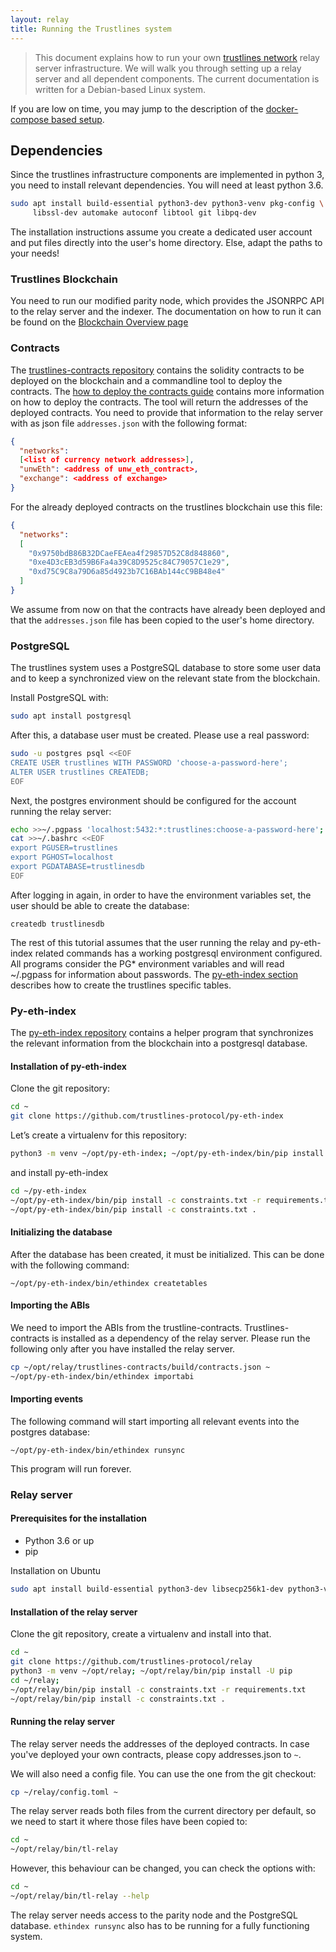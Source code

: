 ```yaml
---
layout: relay
title: Running the Trustlines system
---
```


> This document explains how to run your own [trustlines network](https://trustlines.network/) relay server infrastructure. We will walk you through setting up a relay server and all dependent components. The current documentation is written for a Debian-based Linux system.

If you are low on time, you may jump to the description of the [docker-compose based setup](trustlines_docker).

## Dependencies

Since the trustlines infrastructure components are implemented in python 3, you need to install relevant dependencies. You will need at least python 3.6.

```bash
sudo apt install build-essential python3-dev python3-venv pkg-config \
     libssl-dev automake autoconf libtool git libpq-dev
```

The installation instructions assume you create a dedicated user account and put
files directly into the user's home directory. Else, adapt the paths to your needs!

### Trustlines Blockchain

You need to run our modified parity node, which provides the JSONRPC API to the relay
server and the indexer. The documentation on how to run it can be found on the
[Blockchain Overview page](../blockchain/tlbc)
### Contracts
The [trustlines-contracts
repository](https://github.com/trustlines-protocol/contracts) contains the
solidity contracts to be deployed on the blockchain and a commandline tool to deploy the contracts. The [how to deploy the
contracts guide](../contracts/contracts_deployment) contains more information on how to deploy the contracts.
The tool will return the addresses of the deployed contracts. You need to provide that information to the relay server with as json file `addresses.json` with the following format:

```json
{
  "networks":
  [<list of currency network addresses>],
  "unwEth": <address of unw_eth_contract>,
  "exchange": <address of exchange>
}
```

For the already deployed contracts on the trustlines blockchain use this file:

```json
{
  "networks":
  [
    "0x9750bdB86B32DCaeFEAea4f29857D52C8d848860",
    "0xe4D3cEB3d59B6Fa4a39C8D9525c84C79057C1e29",
    "0xd75C9C8a79D6a85d4923b7C16BAb144cC9BB48e4"
  ]
}
```

We assume from now on that the contracts have already been deployed
and that the `addresses.json` file has been copied to the user's home directory.

### PostgreSQL
The trustlines system uses a PostgreSQL database to store some user data and to
keep a synchronized view on the relevant state from the blockchain.

Install PostgreSQL with:
```bash
sudo apt install postgresql
```

After this, a database user must be created. Please use a real password:
```bash
sudo -u postgres psql <<EOF
CREATE USER trustlines WITH PASSWORD 'choose-a-password-here';
ALTER USER trustlines CREATEDB;
EOF
```

Next, the postgres environment should be configured for the account running
the relay server:
```bash
echo >>~/.pgpass 'localhost:5432:*:trustlines:choose-a-password-here'; chmod 0600 ~/.pgpass
cat >>~/.bashrc <<EOF
export PGUSER=trustlines
export PGHOST=localhost
export PGDATABASE=trustlinesdb
EOF
```

After logging in again, in order to have the environment variables set, the user
should be able to create the database:

```
createdb trustlinesdb
```

The rest of this tutorial assumes that the user running the relay and
py-eth-index related commands has a working postgresql environment configured.
All programs consider the PG* environment variables and will read ~/.pgpass for
information about passwords. The [py-eth-index section](#py-eth-index) describes
how to create the trustlines specific tables.

### Py-eth-index
The [py-eth-index repository](https://github.com/trustlines-protocol/py-eth-index)
contains a helper program that synchronizes the relevant information from the
blockchain into a postgresql database.

#### Installation of py-eth-index

Clone the git repository:
```bash
cd ~
git clone https://github.com/trustlines-protocol/py-eth-index
```
Let’s create a virtualenv for this repository:
```bash
python3 -m venv ~/opt/py-eth-index; ~/opt/py-eth-index/bin/pip install -U pip
```
and install py-eth-index
```bash
cd ~/py-eth-index
~/opt/py-eth-index/bin/pip install -c constraints.txt -r requirements.txt
~/opt/py-eth-index/bin/pip install -c constraints.txt .
```
#### Initializing the database
After the database has been created, it must be initialized. This can be done with the following command:

```
~/opt/py-eth-index/bin/ethindex createtables
```
#### Importing the ABIs
We need to import the ABIs from the trustline-contracts. Trustlines-contracts is
installed as a dependency of the relay server. Please run the following only
after you have installed the relay server.

```bash
cp ~/opt/relay/trustlines-contracts/build/contracts.json ~
~/opt/py-eth-index/bin/ethindex importabi
```

#### Importing events
The following command will start importing all relevant events into the postgres
database:

```
~/opt/py-eth-index/bin/ethindex runsync
```
This program will run forever.


### Relay server
#### Prerequisites for the installation

-  Python 3.6 or up
-  pip

Installation on Ubuntu

```bash
sudo apt install build-essential python3-dev libsecp256k1-dev python3-virtualenv virtualenv pkg-config libssl-dev automake autoconf libtool git
```

#### Installation of the relay server

Clone the git repository, create a virtualenv and install into
that.
```bash
cd ~
git clone https://github.com/trustlines-protocol/relay
python3 -m venv ~/opt/relay; ~/opt/relay/bin/pip install -U pip
cd ~/relay;
~/opt/relay/bin/pip install -c constraints.txt -r requirements.txt
~/opt/relay/bin/pip install -c constraints.txt .
```

#### Running the relay server

The relay server needs the addresses of the deployed contracts. In case you've
deployed your own contracts, please copy addresses.json to `~`.

We will also need a config file. You can use the one from the git checkout:

```bash
cp ~/relay/config.toml ~
```

The relay server reads both files from the current directory per default,
so we need to start it where those files have been copied to:

```bash
cd ~
~/opt/relay/bin/tl-relay
```

However, this behaviour can be changed, you can check the options with:

```bash
cd ~
~/opt/relay/bin/tl-relay --help
```

The relay server needs access to the parity node and the PostgreSQL database.
`ethindex runsync` also has to be running for a fully functioning system.
